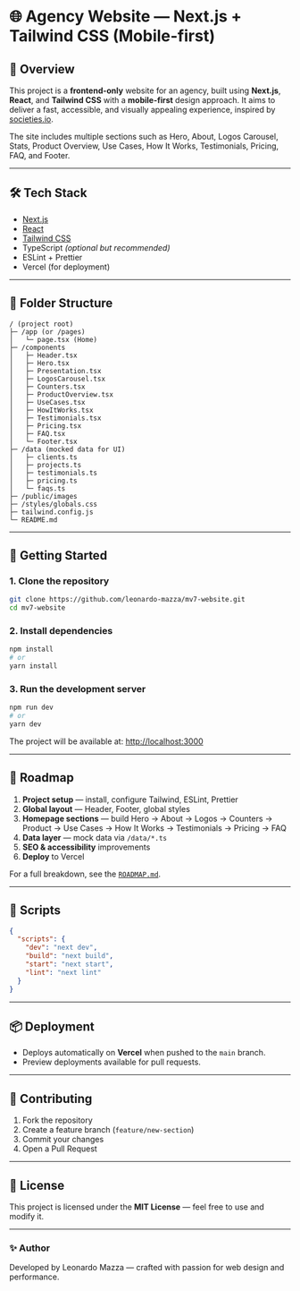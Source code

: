 # 🌐 Agency Website — Next.js + Tailwind CSS (Mobile-first)

## 🧭 Overview

This project is a **frontend-only** website for an agency, built using **Next.js**, **React**, and **Tailwind CSS** with a **mobile-first** design approach. It aims to deliver a fast, accessible, and visually appealing experience, inspired by [societies.io](https://www.societies.io/).

The site includes multiple sections such as Hero, About, Logos Carousel, Stats, Product Overview, Use Cases, How It Works, Testimonials, Pricing, FAQ, and Footer.

---

## 🛠️ Tech Stack

* [Next.js](https://nextjs.org/)
* [React](https://react.dev/)
* [Tailwind CSS](https://tailwindcss.com/)
* TypeScript *(optional but recommended)*
* ESLint + Prettier
* Vercel (for deployment)

---

## 📁 Folder Structure

```
/ (project root)
├─ /app (or /pages)
│   └─ page.tsx (Home)
├─ /components
│   ├─ Header.tsx
│   ├─ Hero.tsx
│   ├─ Presentation.tsx
│   ├─ LogosCarousel.tsx
│   ├─ Counters.tsx
│   ├─ ProductOverview.tsx
│   ├─ UseCases.tsx
│   ├─ HowItWorks.tsx
│   ├─ Testimonials.tsx
│   ├─ Pricing.tsx
│   ├─ FAQ.tsx
│   └─ Footer.tsx
├─ /data (mocked data for UI)
│   ├─ clients.ts
│   ├─ projects.ts
│   ├─ testimonials.ts
│   ├─ pricing.ts
│   └─ faqs.ts
├─ /public/images
├─ /styles/globals.css
├─ tailwind.config.js
└─ README.md
```

---

## 🚀 Getting Started

### 1. Clone the repository

```bash
git clone https://github.com/leonardo-mazza/mv7-website.git
cd mv7-website
```

### 2. Install dependencies

```bash
npm install
# or
yarn install
```

### 3. Run the development server

```bash
npm run dev
# or
yarn dev
```

The project will be available at: [http://localhost:3000](http://localhost:3000)

---

## 📅 Roadmap

1. **Project setup** — install, configure Tailwind, ESLint, Prettier
2. **Global layout** — Header, Footer, global styles
3. **Homepage sections** — build Hero → About → Logos → Counters → Product → Use Cases → How It Works → Testimonials → Pricing → FAQ
4. **Data layer** — mock data via `/data/*.ts`
5. **SEO & accessibility** improvements
6. **Deploy** to Vercel

For a full breakdown, see the [`ROADMAP.md`](./ROADMAP.md).

---

## 🧩 Scripts

```json
{
  "scripts": {
    "dev": "next dev",
    "build": "next build",
    "start": "next start",
    "lint": "next lint"
  }
}
```

---

## 📦 Deployment

* Deploys automatically on **Vercel** when pushed to the `main` branch.
* Preview deployments available for pull requests.

---

## 🤝 Contributing

1. Fork the repository
2. Create a feature branch (`feature/new-section`)
3. Commit your changes
4. Open a Pull Request

---

## 🧾 License

This project is licensed under the **MIT License** — feel free to use and modify it.

---

### ✨ Author

Developed by Leonardo Mazza — crafted with passion for web design and performance.
